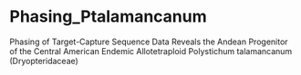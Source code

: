 # Phasing_Ptalamancanum
Phasing of Target-Capture Sequence Data Reveals the Andean Progenitor of the Central American Endemic Allotetraploid Polystichum talamancanum (Dryopteridaceae)

